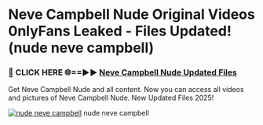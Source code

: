 # Neve Campbell Nude Original Videos 0nlyFans Leaked - Files Updated! (nude neve campbell)

<h3>🔴 CLICK HERE 🌐==►► <a href="https://tinyurl.com/2p9ay9w9" rel="nofollow">Neve Campbell Nude Updated Files</a></h3>

Get Neve Campbell Nude and all content. Now you can access all videos and pictures of Neve Campbell Nude. New Updated Files 2025!

[![nude neve campbell](https://i.imgur.com/KQgVmj3.gif)](https://tinyurl.com/2p9ay9w9)
nude neve campbell
